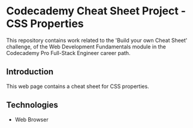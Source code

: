# Codecademy Cheat Sheet Project - CSS Properties
This repository contains work related to the 'Build your own Cheat Sheet' challenge, of the Web Development Fundamentals module in the Codecademy Pro Full-Stack Engineer career path.

## Introduction
This web page contains a cheat sheet for CSS properties.

## Technologies
- Web Browser